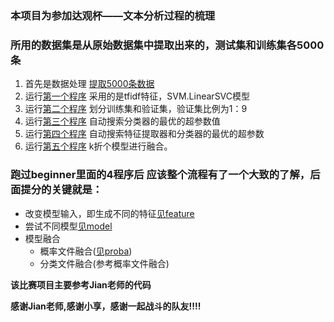 ### 本项目为参加达观杯——文本分析过程的梳理

### 所用的数据集是从原始数据集中提取出来的，测试集和训练集各5000条

 1. 首先是数据处理  [提取5000条数据](data_processing/date_splite.py)
 2. 运行[第一个程序](for%20beginner/v0.0.py) 采用的是tfidf特征，SVM.LinearSVC模型
 3. 运行[第二个程序](for%20beginner/v0.1.py) 划分训练集和验证集，验证集比例为1：9
 4. 运行[第三个程序](for%20beginner/v0.2.py) 自动搜索分类器的最优的超参数值
 5. 运行[第四个程序](for%20beginner/v0.3.py) 自动搜索特征提取器和分类器的最优的超参数
 6. 运行[第五个程序](for%20beginner/v0.4.py) k折个模型进行融合。
 
### 跑过beginner里面的4程序后 应该整个流程有了一个大致的了解，后面提分的关键就是：
* 改变模型输入，即生成不同的特征[见feature](feature/feature_code)
* 尝试不同模型[见model](model/model_code)
* 模型融合
    * 概率文件融合([见proba](proba/proba_product.py))
    * 分类文件融合(参考概率文件融合)
    
**该比赛项目主要参考Jian老师的代码**

**感谢Jian老师,感谢小享，感谢一起战斗的队友!!!!**

 